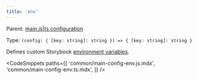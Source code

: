 ```yaml
---
title: 'env'
---
```


Parent: [main.js|ts configuration](./main-config.md)

Type: `(config: { [key: string]: string }) => { [key: string]: string }`

Defines custom Storybook [environment variables](../configure/environment-variables.md#using-storybook-configuration).

<CodeSnippets
paths={[
'common/main-config-env.js.mdx',
'common/main-config-env.ts.mdx',
]}
/>
